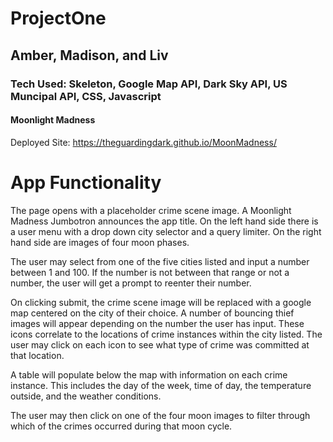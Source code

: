 # ProjectOne

## Amber, Madison, and Liv

### Tech Used: Skeleton, Google Map API, Dark Sky API, US Muncipal API, CSS, Javascript 

#### Moonlight Madness

Deployed Site: https://theguardingdark.github.io/MoonMadness/

App Functionality
=================

The page opens with a placeholder crime scene image. A Moonlight Madness Jumbotron announces the app title. On the left hand side there is a user menu with a drop down city selector and a query limiter. On the right hand side are images of four moon phases.

The user may select from one of the five cities listed and input a number between 1 and 100. If the number is not between that range or not a number, the user will get a prompt to reenter their number.

On clicking submit, the crime scene image will be replaced with a google map centered on the city of their choice. A number of bouncing thief images will appear depending on the number the user has input. These icons correlate to the locations of crime instances within the city listed. The user may click on each icon to see what type of crime was committed at that location. 

A table will populate below the map with information on each crime instance. This includes the day of the week, time of day, the temperature outside, and the weather conditions.

The user may then click on one of the four moon images to filter through which of the crimes occurred during that moon cycle.
